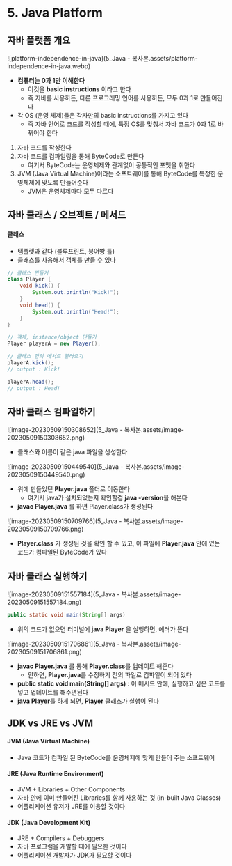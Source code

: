 # 5. Java Platform





## 자바 플랫폼 개요

![platform-independence-in-java](5_Java - 복사본.assets/platform-independence-in-java.webp)

- **컴퓨터는 0과 1만 이해한다**
  - 이것을 **basic instructions** 이라고 한다
  - 즉 자바를 사용하든, 다른 프로그래밍 언어를 사용하든, 모두 0과 1로 만들어진다
- 각 OS (운영 체제)들은 각자만의 basic instructions를 가지고 있다
  - 즉 자바 언어로 코드를 작성할 때에, 특정 OS를 맞춰서 자바 코드가 0과 1로 바뀌어야 한다



1. 자바 코드를 작성한다
2. 자바 코드를 컴파일링을 통해 ByteCode로 만든다
   - 여기서 ByteCode는 운영체제와 관계없이 공통적인 포맷을 취한다
3. JVM (Java Virtual Machine)이라는 소프트웨어를 통해 ByteCode를 특정한 운영체제에 맞도록 만들어준다
   - JVM은 운영체제마다 모두 다르다





## 자바 클래스 / 오브젝트 / 메서드

#### 클래스

- 탬플렛과 같다 (블루프린트, 붕어빵 틀)
- 클래스를 사용해서 객체를 만들 수 있다

```java
// 클래스 만들기
class Player {
    void kick() {
        System.out.println("Kick!");
    }
    void head() {
        System.out.println("Head!");
    }
}

// 객체, instance/object 만들기
Player playerA = new Player();

// 클래스 안의 메서드 불러오기
playerA.kick();
// output : Kick!

playerA.head();
// output : Head!

```





## 자바 클래스 컴파일하기

![image-20230509150308652](5_Java - 복사본.assets/image-20230509150308652.png)

- 클래스와 이름이 같은 java 파일을 생성한다



![image-20230509150449540](5_Java - 복사본.assets/image-20230509150449540.png)

- 위에 만들었던 **Player.java** 폴더로 이동한다
  - 여기서 java가 설치되었는지 확인할겸 **java -version**을 해본다
- **javac Player.java** 를 하면 Player.class가 생성된다



![image-20230509150709766](5_Java - 복사본.assets/image-20230509150709766.png)

- **Player.class** 가 생성된 것을 확인 할 수 있고, 이 파일에 **Player.java** 안에 있는 코드가 컴파일된 ByteCode가 있다







## 자바 클래스 실행하기

![image-20230509151557184](5_Java - 복사본.assets/image-20230509151557184.png)

```java
public static void main(String[] args)
```

- 위의 코드가 없으면 터미널에 **java Player** 을 실행하면, 에러가 뜬다

  

![image-20230509151706861](5_Java - 복사본.assets/image-20230509151706861.png)

- **javac Player.java** 를 통해 **Player.class**를 업데이트 해준다
  - 안하면, **Player.java**를 수정하기 전의 파일로 컴파일이 되어 있다
- **public static void main(String[] args)** : 이 메서드 안에, 실행하고 싶은 코드를 넣고 업데이트를 해주면된다
- **java Player**를 하게 되면, **Player** 클래스가 실행이 된다



## JDK vs JRE vs JVM

#### JVM (Java Virtual Machine)

- Java 코드가 컴파일 된 ByteCode를 운영체제에 맞게 만들어 주는 소프트웨어



#### JRE (Java Runtime Environment)

- JVM + Libraries + Other Components
- 자바 안에 이미 만들어진 Libraries를 함께 사용하는 것 (in-built Java Classes)
- 어플리케이션 유저가 JRE를 이용할 것이다



#### JDK (Java Development Kit)

- JRE + Compilers + Debuggers
- 자바 프로그램을 개발할 때에 필요한 것이다
- 어플리케이션 개발자가 JDK가 필요할 것이다











